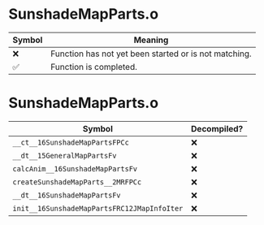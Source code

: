 # SunshadeMapParts.o
| Symbol | Meaning 
| ------------- | ------------- 
| :x: | Function has not yet been started or is not matching. 
| :white_check_mark: | Function is completed. 


# SunshadeMapParts.o
| Symbol | Decompiled? |
| ------------- | ------------- |
| `__ct__16SunshadeMapPartsFPCc` | :x: |
| `__dt__15GeneralMapPartsFv` | :x: |
| `calcAnim__16SunshadeMapPartsFv` | :x: |
| `createSunshadeMapParts__2MRFPCc` | :x: |
| `__dt__16SunshadeMapPartsFv` | :x: |
| `init__16SunshadeMapPartsFRC12JMapInfoIter` | :x: |
